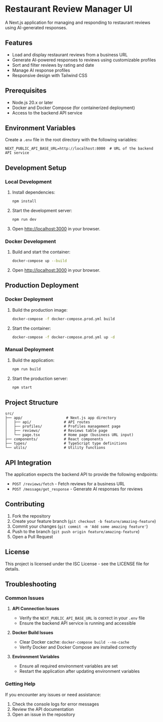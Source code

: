 # Restaurant Review Manager UI

A Next.js application for managing and responding to restaurant reviews using AI-generated responses.

## Features

- Load and display restaurant reviews from a business URL
- Generate AI-powered responses to reviews using customizable profiles
- Sort and filter reviews by rating and date
- Manage AI response profiles
- Responsive design with Tailwind CSS

## Prerequisites

- Node.js 20.x or later
- Docker and Docker Compose (for containerized deployment)
- Access to the backend API service

## Environment Variables

Create a `.env` file in the root directory with the following variables:

```env
NEXT_PUBLIC_API_BASE_URL=http://localhost:8000  # URL of the backend API service
```

## Development Setup

### Local Development

1. Install dependencies:
   ```bash
   npm install
   ```

2. Start the development server:
   ```bash
   npm run dev
   ```

3. Open [http://localhost:3000](http://localhost:3000) in your browser.

### Docker Development

1. Build and start the container:
   ```bash
   docker-compose up --build
   ```

2. Open [http://localhost:3000](http://localhost:3000) in your browser.

## Production Deployment

### Docker Deployment

1. Build the production image:
   ```bash
   docker-compose -f docker-compose.prod.yml build
   ```

2. Start the container:
   ```bash
   docker-compose -f docker-compose.prod.yml up -d
   ```

### Manual Deployment

1. Build the application:
   ```bash
   npm run build
   ```

2. Start the production server:
   ```bash
   npm start
   ```

## Project Structure

```
src/
├── app/                    # Next.js app directory
│   ├── api/               # API routes
│   ├── profiles/          # Profiles management page
│   ├── reviews/           # Reviews table page
│   └── page.tsx           # Home page (business URL input)
├── components/            # React components
├── types/                 # TypeScript type definitions
└── utils/                 # Utility functions
```

## API Integration

The application expects the backend API to provide the following endpoints:

- `POST /reviews/fetch` - Fetch reviews for a business URL
- `POST /message/get_response` - Generate AI responses for reviews

## Contributing

1. Fork the repository
2. Create your feature branch (`git checkout -b feature/amazing-feature`)
3. Commit your changes (`git commit -m 'Add some amazing feature'`)
4. Push to the branch (`git push origin feature/amazing-feature`)
5. Open a Pull Request

## License

This project is licensed under the ISC License - see the LICENSE file for details.

## Troubleshooting

### Common Issues

1. **API Connection Issues**
   - Verify the `NEXT_PUBLIC_API_BASE_URL` is correct in your `.env` file
   - Ensure the backend API service is running and accessible

2. **Docker Build Issues**
   - Clear Docker cache: `docker-compose build --no-cache`
   - Verify Docker and Docker Compose are installed correctly

3. **Environment Variables**
   - Ensure all required environment variables are set
   - Restart the application after updating environment variables

### Getting Help

If you encounter any issues or need assistance:
1. Check the console logs for error messages
2. Review the API documentation
3. Open an issue in the repository 